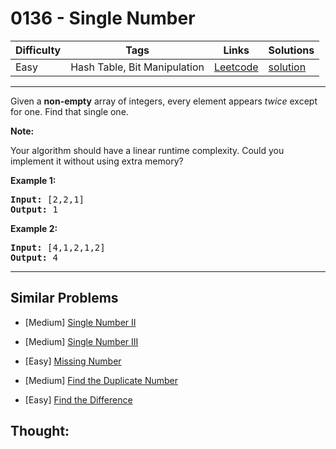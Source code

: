 # 0136 - Single Number

Difficulty  | Tags | Links | Solutions
----------- | ---- | ----- | -----
Easy | Hash Table, Bit Manipulation | [Leetcode](https://leetcode.com/problems/single-number) | [solution](https://leetcode.com/problems/single-number/solution/)


-----------

<p>Given a <strong>non-empty</strong>&nbsp;array of integers, every element appears <em>twice</em> except for one. Find that single one.</p>

<p><strong>Note:</strong></p>

<p>Your algorithm should have a linear runtime complexity. Could you implement it without using extra memory?</p>

<p><strong>Example 1:</strong></p>

<pre>
<strong>Input:</strong> [2,2,1]
<strong>Output:</strong> 1
</pre>

<p><strong>Example 2:</strong></p>

<pre>
<strong>Input:</strong> [4,1,2,1,2]
<strong>Output:</strong> 4
</pre>


-----------


## Similar Problems

- [Medium] [Single Number II](single-number-ii)

- [Medium] [Single Number III](single-number-iii)

- [Easy] [Missing Number](missing-number)

- [Medium] [Find the Duplicate Number](find-the-duplicate-number)

- [Easy] [Find the Difference](find-the-difference)




## Thought:
